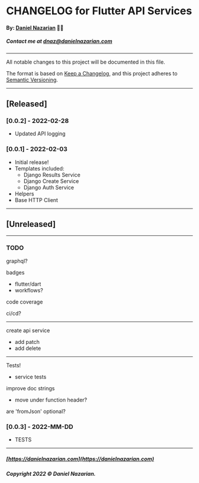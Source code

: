 # CHANGELOG for Flutter API Services
#### By: [Daniel Nazarian](https://danielnazarian) 🐧👹
##### Contact me at <dnaz@danielnazarian.com>

-------------------------------------------------------

All notable changes to this project will be documented in this file.

The format is based on [Keep a Changelog](https://keepachangelog.com/en/1.0.0/),
and this project adheres to [Semantic Versioning](https://semver.org/spec/v2.0.0.html).


-------------------------------------------------------

## [Released]

### [0.0.2] - 2022-02-28
- Updated API logging


### [0.0.1] - 2022-02-03
- Initial release!
- Templates included:
  - Django Results Service
  - Django Create Service
  - Django Auth Service
- Helpers
- Base HTTP Client



-------------------------------------------------------

## [Unreleased]

-------------------------------------------------------
### TODO

graphql?


badges
- flutter/dart
- workflows?

code coverage

ci/cd?

------

create api service
- add patch
- add delete

------

Tests!
- service tests

improve doc strings
- move under function header?


are 'fromJson' optional?

### [0.0.3] - 2022-MM-DD
- TESTS



-------------------------------------------------------

##### [https://danielnazarian.com](https://danielnazarian.com)
##### Copyright 2022 © Daniel Nazarian.
